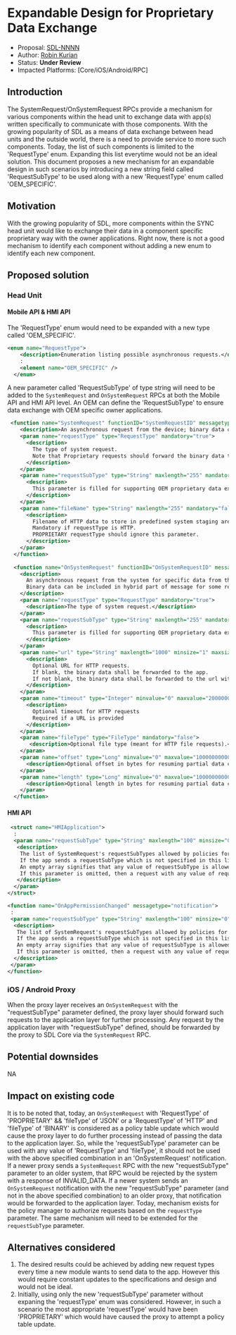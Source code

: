 # Expandable Design for Proprietary Data Exchange

* Proposal: [SDL-NNNN](NNNN-Expandable-design-for-proprietary-data-exchange.md)
* Author: [Robin Kurian](https://github.com/robinmk)
* Status: **Under Review**
* Impacted Platforms: [Core/iOS/Android/RPC]

## Introduction

The SystemRequest/OnSystemRequest RPCs provide a mechanism for various components within the head unit to exchange data with app(s) written specifically to communicate with those components. With the growing popularity of SDL as a means of data exchange between head units and the outside world, there is a need to provide service to more such components. Today, the list of such components is limited to the 'RequestType' enum. Expanding this list everytime would not be an ideal solution.
This document proposes a new mechanism for an expandable design in such scenarios by introducing a new string field called 'RequestSubType' to be used along with a new 'RequestType' enum called 'OEM_SPECIFIC'.

## Motivation

With the growing popularity of SDL, more components within the SYNC head unit would like to exchange their data in a component specific proprietary way with the owner applications. Right now, there is not a good mechanism to identify each component without adding a new enum to identify each new component.

## Proposed solution

### Head Unit
#### Mobile API & HMI API
The 'RequestType' enum would need to be expanded with a new type called 'OEM_SPECIFIC'.
```xml
<enum name="RequestType">
    <description>Enumeration listing possible asynchronous requests.</description>
    :
    <element name="OEM_SPECIFIC" />    
  </enum>
  ```
A new parameter called 'RequestSubType' of type string will need to be added to the `SystemRequest` and `OnSystemRequest` RPCs at both the Mobile API and HMI API level.
An OEM can define the 'RequestSubType' to ensure data exchange with OEM specific owner applications.
```xml
 <function name="SystemRequest" functionID="SystemRequestID" messagetype="request" >
    <description>An asynchronous request from the device; binary data can be included in hybrid part of message for some requests (such as HTTP, Proprietary, or Authentication requests)</description>
    <param name="requestType" type="RequestType" mandatory="true">
      <description>
        The type of system request.
        Note that Proprietary requests should forward the binary data to the known proprietary module on the system.
      </description>
    </param>
    <param name="requestSubType" type="String" maxlength="255" mandatory="false">
      <description>
        This parameter is filled for supporting OEM proprietary data exchanges.
      </description>
    </param>
    <param name="fileName" type="String" maxlength="255" mandatory="false">
      <description>
        Filename of HTTP data to store in predefined system staging area.
        Mandatory if requestType is HTTP.
        PROPRIETARY requestType should ignore this parameter. 
      </description>
    </param>
  </function>
  
  <function name="OnSystemRequest" functionID="OnSystemRequestID" messagetype="notification" >
    <description>
      An asynchronous request from the system for specific data from the device or the cloud or response to a request from the device or cloud
      Binary data can be included in hybrid part of message for some requests (such as Authentication request responses)
    </description>
    <param name="requestType" type="RequestType" mandatory="true">
      <description>The type of system request.</description>
    </param>
    <param name="requestSubType" type="String" maxlength="255" mandatory="false">
      <description>
        This parameter is filled for supporting OEM proprietary data exchanges.
      </description>
    </param>	
    <param name="url" type="String" maxlength="1000" minsize="1" maxsize="100" mandatory="false">
      <description>
        Optional URL for HTTP requests.
        If blank, the binary data shall be forwarded to the app.
        If not blank, the binary data shall be forwarded to the url with a provided timeout in seconds.
      </description>
    </param>
    <param name="timeout" type="Integer" minvalue="0" maxvalue="2000000000" mandatory="false">
      <description>
      	Optional timeout for HTTP requests
      	Required if a URL is provided
      </description>
    </param>
    <param name="fileType" type="FileType" mandatory="false">
       <description>Optional file type (meant for HTTP file requests).</description>
    </param>
    <param name="offset" type="Long" minvalue="0" maxvalue="100000000000" mandatory="false">
      <description>Optional offset in bytes for resuming partial data chunks</description>
    </param>
    <param name="length" type="Long" minvalue="0" maxvalue="100000000000" mandatory="false">
      <description>Optional length in bytes for resuming partial data chunks</description>
    </param>    
  </function>	
```
#### HMI API
```xml
 <struct name="HMIApplication">
  :
  <param name="requestSubType" type="String" maxlength="100" minsize="0" maxsize="100" array="true" mandatory="false">
   <description>
	The list of SystemRequest's requestSubTypes allowed by policies for the named application.
	If the app sends a requestSubType which is not specified in this list, then that request should be rejected.
	An empty array signifies that any value of requestSubType is allowed for this app.
	If this parameter is omitted, then a request with any value of requestSubType is now allowed for this app
   </description>
  </param>
</struct>

<function name="OnAppPermissionChanged" messagetype="notification">
 :
 <param name="requestSubType" type="String" maxlength="100" minsize="0" maxsize="100" array="true" mandatory="false">
  <description>
   The list of SystemRequest's requestSubTypes allowed by policies for the named application.
   If the app sends a requestSubType which is not specified in this list, then that request should be rejected.
   An empty array signifies that any value of requestSubType is allowed for this app.
   If this parameter is omitted, then a request with any value of requestSubType is now allowed for this app
  </description>
 </param>
</function>
```
### iOS / Android Proxy

When the proxy layer receives an `OnSystemRequest` with the "requestSubType" parameter defined, the proxy layer should forward such requests to the application layer for further processing.
Any request by the application layer with "requestSubType" defined, should be forwarded by the proxy to SDL Core via the `SystemRequest` RPC.

## Potential downsides

NA

## Impact on existing code

It is to be noted that, today, an `OnSystemRequest` with 'RequestType' of 'PROPRIETARY' && 'fileType' of 'JSON' or a 'RequestType' of 'HTTP' and 'fileType' of 'BINARY' is considered as a policy table update which would cause the proxy layer to do further processing instead of passing the data to the application layer.
So, while the 'requestSubType' parameter can be used with any value of 'RequestType' and 'fileType', it should not be used with the above specified combination in an 'OnSystemRequest' notification.
If a newer proxy sends a `SystemRequest` RPC with the new "requestSubType" parameter to an older system, that RPC would be rejected by the system with a response of INVALID_DATA. 
If a newer system sends an `OnSystemRequest` notification with the new "requestSubType" parameter (and not in the above specified combination) to an older proxy, that notification would be forwarded to the application layer.
Today, mechanism exists for the policy manager to authorize requests based on the `requestType` parameter. The same mechanism will need to be extended for the `requestSubType` parameter.

## Alternatives considered

1. The desired results could be achieved by adding new request types every time a new module wants to send data to the app. However this would require constant updates to the specifications and design and would not be ideal.
2. Initially, using only the new 'requestSubType' parameter without expaning the 'requestType' enum was considered. However, in such a scenario the most appropriate 'requestType' would have been 'PROPRIETARY' which would have caused the proxy to attempt a policy table update.
